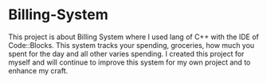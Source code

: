 # Billing-System
This project is about Billing System where I used lang of C++ with the IDE of Code::Blocks. This system tracks your spending, groceries, how much you spent for the day and all other varies spending. I created this project for myself and will continue to improve this system for my own project and to enhance my craft.

